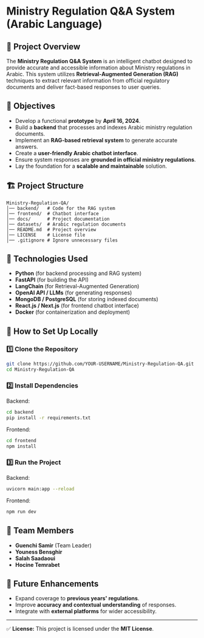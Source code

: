 # Ministry Regulation Q&A System (Arabic Language)

## 📌 Project Overview
The **Ministry Regulation Q&A System** is an intelligent chatbot designed to provide accurate and accessible information about Ministry regulations in Arabic. This system utilizes **Retrieval-Augmented Generation (RAG)** techniques to extract relevant information from official regulatory documents and deliver fact-based responses to user queries.

## 🎯 Objectives
- Develop a functional **prototype** by **April 16, 2024**.
- Build a **backend** that processes and indexes Arabic ministry regulation documents.
- Implement an **RAG-based retrieval system** to generate accurate answers.
- Create a **user-friendly Arabic chatbot interface**.
- Ensure system responses are **grounded in official ministry regulations**.
- Lay the foundation for a **scalable and maintainable** solution.

## 🏗️ Project Structure
```
Ministry-Regulation-QA/
│── backend/   # Code for the RAG system
│── frontend/  # Chatbot interface
│── docs/      # Project documentation
│── datasets/  # Arabic regulation documents
│── README.md  # Project overview
│── LICENSE    # License file
│── .gitignore # Ignore unnecessary files
```

## 🚀 Technologies Used
- **Python** (for backend processing and RAG system)
- **FastAPI** (for building the API)
- **LangChain** (for Retrieval-Augmented Generation)
- **OpenAI API / LLMs** (for generating responses)
- **MongoDB / PostgreSQL** (for storing indexed documents)
- **React.js / Next.js** (for frontend chatbot interface)
- **Docker** (for containerization and deployment)

## 📖 How to Set Up Locally
### 1️⃣ Clone the Repository
```bash
git clone https://github.com/YOUR-USERNAME/Ministry-Regulation-QA.git
cd Ministry-Regulation-QA
```

### 2️⃣ Install Dependencies
Backend:
```bash
cd backend
pip install -r requirements.txt
```
Frontend:
```bash
cd frontend
npm install
```

### 3️⃣ Run the Project
Backend:
```bash
uvicorn main:app --reload
```
Frontend:
```bash
npm run dev
```

## 👥 Team Members
- **Guenchi Samir** (Team Leader)
- **Youness Bensghir**
- **Salah Saadaoui**
- **Hocine Temrabet**

## 📌 Future Enhancements
- Expand coverage to **previous years' regulations**.
- Improve **accuracy and contextual understanding** of responses.
- Integrate with **external platforms** for wider accessibility.

---
✅ **License:** This project is licensed under the **MIT License**.
